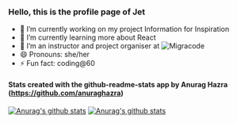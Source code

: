### Hello, this is the profile page of Jet

- 🔭 I’m currently working on my project Information for Inspiration
- 🌱 I’m currently learning more about React
- 👯 I’m an instructor and project organiser at ![Migracode](https://migracode.openculturalcenter.org)
- 😄 Pronouns: she/her
- ⚡ Fun fact: coding@60


#### Stats created with the github-readme-stats app by Anurag Hazra (https://github.com/anuraghazra)

[![Anurag's github stats](https://github-readme-stats.vercel.app/api/top-langs/?username=jethet&count_private=true&show_icons=true&theme=cobalt)](https://github.com/jethet/github-readme-stats)
[![Anurag's github stats](https://github-readme-stats.vercel.app/api/?username=jethet&show_icons=true&theme=cobalt)](https://github.com/jethet/github-readme-stats)

